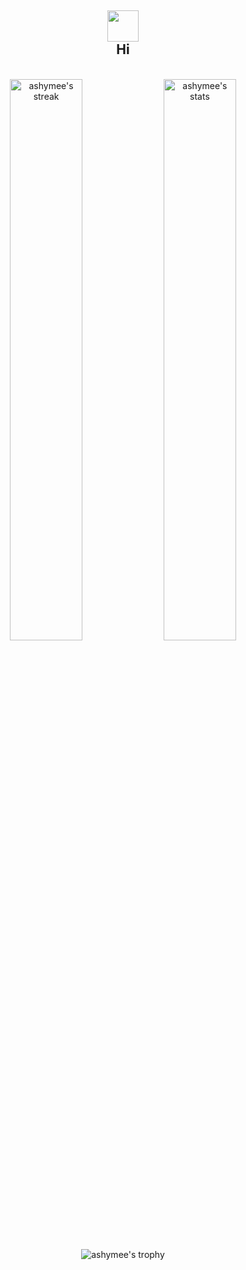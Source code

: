 <h2 align="center">
<img src="https://media.giphy.com/media/hvRJCLFzcasrR4ia7z/giphy.gif" width="50px">
<br/>
Hi
</h2>

<br/>

<div align="center">
  <img src="https://github-readme-streak-stats.herokuapp.com/?user=ashymee&theme=dark" width="48%" alt="ashymee's streak" />
  <img src="https://github-readme-stats.vercel.app/api?username=ashymee&show_icons=true&hide_border=true&theme=dark&include_all_commits=true" width="48%" alt="ashymee's stats" />
  <img src="https://github-profile-trophy.vercel.app/?username=ashymee&rank=S,AAA,AA,A&theme=juicyfresh&margin-w=15&include_all_commits=true" alt="ashymee's trophy" />
</div>

